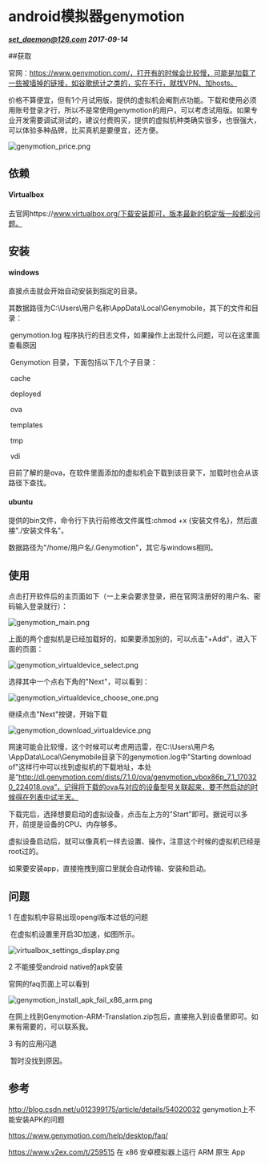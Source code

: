 # android模拟器genymotion

***set_daemon@126.com  2017-09-14***



##获取

官网：https://www.genymotion.com/，打开有的时候会比较慢，可能是加载了一些被墙掉的链接，如谷歌统计之类的，实在不行，就找VPN、加hosts。

价格不算便宜，但有1个月试用版，提供的虚拟机会阉割点功能。下载和使用必须用账号登录才行，所以不是常使用genymotion的用户，可以考虑试用版。如果专业开发需要调试测试的，建议付费购买，提供的虚拟机种类确实很多，也很强大，可以体验多种品牌，比买真机是要便宜，还方便。

![genymotion_price.png](attachments/genymotion_price.png)



## 依赖

#### Virtualbox

去官网https://www.virtualbox.org/下载安装即可，版本最新的稳定版一般都没问题。



## 安装



#### windows

直接点击就会开始自动安装到指定的目录。

其数据路径为C:\Users\用户名称\AppData\Local\Genymobile，其下的文件和目录：

​	genymotion.log    程序执行的日志文件，如果操作上出现什么问题，可以在这里面查看原因

​	Genymotion  目录，下面包括以下几个子目录：

​		cache

​		deployed

​		ova

​		templates

​		tmp

​		vdi

​	目前了解的是ova，在软件里面添加的虚拟机会下载到该目录下，加载时也会从该路径下查找。



#### ubuntu

提供的bin文件，命令行下执行前修改文件属性:chmod +x {安装文件名}，然后直接"./安装文件名"。

数据路径为"/home/用户名/.Genymotion"，其它与windows相同。





## 使用

点击打开软件后的主页面如下（一上来会要求登录，把在官网注册好的用户名、密码输入登录就行）：

![genymotion_main.png](attachments/genymotion_main.png)

上面的两个虚拟机是已经加载好的，如果要添加别的，可以点击"+Add"，进入下面的页面：

![genymotion_virtualdevice_select.png](attachments/genymotion_virtualdevice_select.png)

选择其中一个点右下角的"Next"，可以看到：

![genymotion_virtualdevice_choose_one.png](attachments/genymotion_virtualdevice_choose_one.png)

继续点击"Next"按键，开始下载

![genymotion_download_virtualdevice.png](attachments/genymotion_download_virtualdevice.png)

网速可能会比较慢，这个时候可以考虑用迅雷，在C:\Users\用户名\AppData\Local\Genymobile目录下的genymotion.log中"Starting download of"这样行中可以找到虚拟机的下载地址，本处是“http://dl.genymotion.com/dists/7.1.0/ova/genymotion_vbox86p_7.1_170320_224018.ova”，记得将下载的ova与对应的设备型号关联起来，要不然启动的时候得在列表中试半天。



下载完后，选择想要启动的虚拟设备，点击左上方的"Start"即可。据说可以多开，前提是设备的CPU、内存够多。

虚拟设备启动后，就可以像真机一样去设置、操作，注意这个时候的虚拟机已经是root过的。

如果要安装app，直接拖拽到窗口里就会自动传输、安装和启动。



## 问题

1 在虚拟机中容易出现opengl版本过低的问题

​	在虚拟机设置里开启3D加速，如图所示。

![virtualbox_settings_display.png](attachments/virtualbox_settings_display.png)



2 不能接受android native的apk安装

官网的faq页面上可以看到

![genymotion_install_apk_fail_x86_arm.png](attachments/genymotion_install_apk_fail_x86_arm.png)

在网上找到Genymotion-ARM-Translation.zip包后，直接拖入到设备里即可。如果有需要的，可以联系我。



3 有的应用闪退

​	暂时没找到原因。



## 参考

http://blog.csdn.net/u012399175/article/details/54020032  genymotion上不能安装APK的问题

https://www.genymotion.com/help/desktop/faq/ 

https://www.v2ex.com/t/259515 在 x86 安卓模拟器上运行 ARM 原生 App









